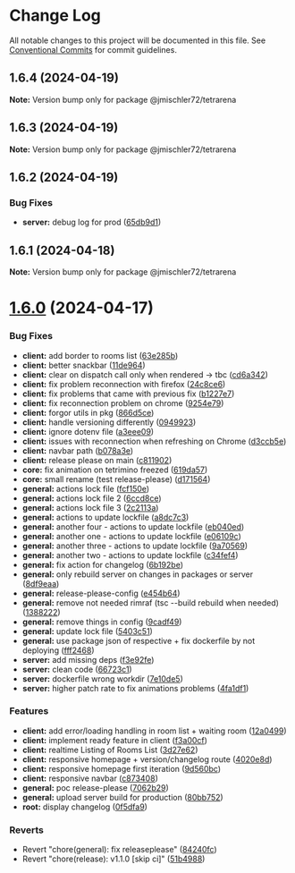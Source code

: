 # Change Log

All notable changes to this project will be documented in this file.
See [Conventional Commits](https://conventionalcommits.org) for commit guidelines.

## 1.6.4 (2024-04-19)

**Note:** Version bump only for package @jmischler72/tetrarena

## 1.6.3 (2024-04-19)

**Note:** Version bump only for package @jmischler72/tetrarena

## 1.6.2 (2024-04-19)

### Bug Fixes

- **server:** debug log for prod ([65db9d1](https://github.com/jmischler72/tetrarena/commit/65db9d1d84f4f485fa8b4723edeac9e99be59933))

## 1.6.1 (2024-04-18)

**Note:** Version bump only for package @jmischler72/tetrarena

# [1.6.0](https://github.com/jmischler72/tetrarena_client/compare/v1.1.0...v1.6.0) (2024-04-17)

### Bug Fixes

- **client:** add border to rooms list ([63e285b](https://github.com/jmischler72/tetrarena_client/commit/63e285ba787f3018a7e22511ab3fde157325163b))
- **client:** better snackbar ([11de964](https://github.com/jmischler72/tetrarena_client/commit/11de96474a0b27a63a906eb2d0da676379dfb0b2))
- **client:** clear on dispatch call only when rendered -> tbc ([cd6a342](https://github.com/jmischler72/tetrarena_client/commit/cd6a342960c1e4ebd650592ef9913eaf901ff029))
- **client:** fix problem reconnection with firefox ([24c8ce6](https://github.com/jmischler72/tetrarena_client/commit/24c8ce676bfb42e3318d018ff500ee442c5405a0))
- **client:** fix problems that came with previous fix ([b1227e7](https://github.com/jmischler72/tetrarena_client/commit/b1227e79575aed2dc70c9c39d5845d5b16175a23))
- **client:** fix reconnection problem on chrome ([9254e79](https://github.com/jmischler72/tetrarena_client/commit/9254e799c502c2c9b24302977d65afd7eb6a5060))
- **client:** forgor utils in pkg ([866d5ce](https://github.com/jmischler72/tetrarena_client/commit/866d5cef8ca5f1cc7aa33a3445be50ea317d2ddf))
- **client:** handle versioning differently ([0949923](https://github.com/jmischler72/tetrarena_client/commit/09499232bf25c417e1220d91c167f3024663f571))
- **client:** ignore dotenv file ([a3eee09](https://github.com/jmischler72/tetrarena_client/commit/a3eee09e9f300b83c028658305f66d74e3afd0d1))
- **client:** issues with reconnection when refreshing on Chrome ([d3ccb5e](https://github.com/jmischler72/tetrarena_client/commit/d3ccb5e322eb062297d9c34737e1a60599f9376e))
- **client:** navbar path ([b078a3e](https://github.com/jmischler72/tetrarena_client/commit/b078a3eaf86b39bedbd6e16ca3196b263f962a8a))
- **client:** release please on main ([c811902](https://github.com/jmischler72/tetrarena_client/commit/c811902b4cb0393886ac7920e855b8225e712312))
- **core:** fix animation on tetrimino freezed ([619da57](https://github.com/jmischler72/tetrarena_client/commit/619da57e3373e05661db05e874f452739203b3b4))
- **core:** small rename (test release-please) ([d171564](https://github.com/jmischler72/tetrarena_client/commit/d17156477bc5484903e3eb0e6b4e7892ed010c84))
- **general:** actions lock file ([fcf150e](https://github.com/jmischler72/tetrarena_client/commit/fcf150ea433a517baf381a78e678efeaa08a1639))
- **general:** actions lock file 2 ([6ccd8ce](https://github.com/jmischler72/tetrarena_client/commit/6ccd8cef5d651aaac2a57e9838088c3186d1063c))
- **general:** actions lock file 3 ([2c2113a](https://github.com/jmischler72/tetrarena_client/commit/2c2113ad3ef15421461f17550964e5a0311af36d))
- **general:** actions to update lockfile ([a8dc7c3](https://github.com/jmischler72/tetrarena_client/commit/a8dc7c3c053381912ec0602a8a83e4ec388b8a32))
- **general:** another four - actions to update lockfile ([eb040ed](https://github.com/jmischler72/tetrarena_client/commit/eb040ed427b21af90ddda98681eaaa801ff5fa2d))
- **general:** another one - actions to update lockfile ([e06109c](https://github.com/jmischler72/tetrarena_client/commit/e06109cdff11000431fd1291e0bff43cc2ea39a2))
- **general:** another three - actions to update lockfile ([9a70569](https://github.com/jmischler72/tetrarena_client/commit/9a70569647b5c5f4c2367ff66704111ffbd7db04))
- **general:** another two - actions to update lockfile ([c34fef4](https://github.com/jmischler72/tetrarena_client/commit/c34fef410307925b8b93eb52ab56f3a225210af8))
- **general:** fix action for changelog ([6b192be](https://github.com/jmischler72/tetrarena_client/commit/6b192be22f2e53179f447479258ddbdb5cdb6990))
- **general:** only rebuild server on changes in packages or server ([8df9eaa](https://github.com/jmischler72/tetrarena_client/commit/8df9eaad04a6cee1094645e40903f990b6f43e13))
- **general:** release-please-config ([e454b64](https://github.com/jmischler72/tetrarena_client/commit/e454b64794d319d779db43002f970f74f79a5bad))
- **general:** remove not needed rimraf (tsc --build rebuild when needed) ([1388222](https://github.com/jmischler72/tetrarena_client/commit/1388222a2009d7b1ff55216c8763af6a95c352b0))
- **general:** remove things in config ([9cadf49](https://github.com/jmischler72/tetrarena_client/commit/9cadf499a111e0bdc0ee4c461dc4fa1d9b52af7b))
- **general:** update lock file ([5403c51](https://github.com/jmischler72/tetrarena_client/commit/5403c51ff246e2c4cff82b61ba6aa7695dd5dcc5))
- **general:** use package json of respective + fix dockerfile by not deploying ([fff2468](https://github.com/jmischler72/tetrarena_client/commit/fff24682690dd1ce31bb8112ee24f09e53f95ebc))
- **server:** add missing deps ([f3e92fe](https://github.com/jmischler72/tetrarena_client/commit/f3e92fe41f02f6e66778fb03756281d5ac49ef4a))
- **server:** clean code ([66723c1](https://github.com/jmischler72/tetrarena_client/commit/66723c1933a13dea941d7a73fb5927c6f0f1dea4))
- **server:** dockerfile wrong workdir ([7e10de5](https://github.com/jmischler72/tetrarena_client/commit/7e10de5282148c8876df68ed38a30b90a3fd8553))
- **server:** higher patch rate to fix animations problems ([4fa1df1](https://github.com/jmischler72/tetrarena_client/commit/4fa1df162eda65444528218bdbb615f34ee12398))

### Features

- **client:** add error/loading handling in room list + waiting room ([12a0499](https://github.com/jmischler72/tetrarena_client/commit/12a0499b1ce5d1eb06fd2751e1ab7523aa34e9ae))
- **client:** implement ready feature in client ([f3a00cf](https://github.com/jmischler72/tetrarena_client/commit/f3a00cfa9aa2a1d3c7715fb754f1596e510f0c8f))
- **client:** realtime Listing of Rooms List ([3d27e62](https://github.com/jmischler72/tetrarena_client/commit/3d27e6284f29a19fda3d89f47796041e1c0aaa20))
- **client:** responsive homepage + version/changelog route ([4020e8d](https://github.com/jmischler72/tetrarena_client/commit/4020e8d69d15660e80bda3140f078d158bfe048f))
- **client:** responsive homepage first iteration ([9d560bc](https://github.com/jmischler72/tetrarena_client/commit/9d560bca5b853cb4806e03c892b1d24e64026faf))
- **client:** responsive navbar ([c873408](https://github.com/jmischler72/tetrarena_client/commit/c873408b96002fe5580436fbe362f831150d893d))
- **general:** poc release-please ([7062b29](https://github.com/jmischler72/tetrarena_client/commit/7062b29e8f5012aedf17b02f28b3cf1d579ff95d))
- **general:** upload server build for production ([80bb752](https://github.com/jmischler72/tetrarena_client/commit/80bb7521c0188be76e1809dcb34eee6836d58c3d))
- **root:** display changelog ([0f5dfa9](https://github.com/jmischler72/tetrarena_client/commit/0f5dfa98211481813413d5e60b34a75eb57e9c7a))

### Reverts

- Revert "chore(general): fix releaseplease" ([84240fc](https://github.com/jmischler72/tetrarena_client/commit/84240fca41a0ed618b32dfe3ff599f227bd4a80a))
- Revert "chore(release): v1.1.0 [skip ci]" ([51b4988](https://github.com/jmischler72/tetrarena_client/commit/51b49887fdc10b31789e1bb137be6fedb977cb02))
